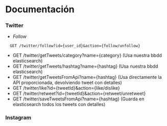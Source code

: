 # Documentación

### Twitter
* *Follow* 
```console
  GET /twitter/follow?id={user_id}&action={follow/unfollow}
```
* GET /twitter/getTweets/category?name={category}  (Usa nuestra bbdd elasticsearch)
* GET /twitter/getTweets/hashtag?name={hashtag}  (Usa nuestra bbdd elasticsearch)
* GET /twitter/getTweetsFromApi?name={hashtag}  (Usa directamente la API proporcionada, devolviendo tweet con detalles)
* GET /twitter/like?id={tweetId}&action={like/dislike}
* GET /twitter/retweet?id={tweetId}&action={retweet/unretweet}
* GET /twitter/saveTweetsFromApi?name={hashtag}  (Guarda en elasticsearch todos los tweets con detalles)


### Instagram
